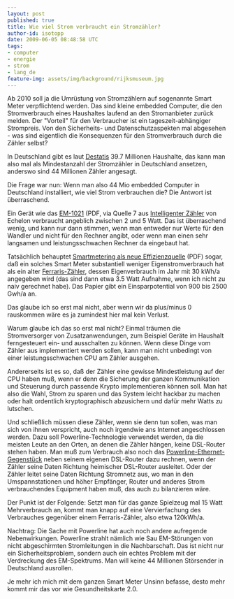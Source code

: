 ```yaml
---
layout: post
published: true
title: Wie viel Strom verbraucht ein Stromzähler?
author-id: isotopp
date: 2009-06-05 08:48:58 UTC
tags:
- computer
- energie
- strom
- lang_de
feature-img: assets/img/background/rijksmuseum.jpg
---
```

Ab 2010 soll ja die Umrüstung von Stromzählern auf sogenannte Smart Meter verpflichtend werden. Das sind kleine embedded Computer, die den Stromverbrauch eines Haushaltes laufend an den Stromanbieter zurück melden. Der "Vorteil" für den Verbraucher ist ein tageszeit-abhängiger Strompreis. Von den Sicherheits- und Datenschutzaspekten mal abgesehen - was sind eigentlich die Konsequenzen für den Stromverbrauch durch die Zähler selbst?

In Deutschland gibt es laut <a href='http://www.destatis.de/jetspeed/portal/cms/Sites/destatis/Internet/DE/Navigation/Statistiken/Bevoelkerung/Haushalte/Haushalte.psml'>Destatis</a> 39.7 Millionen Haushalte, das kann man also mal als Mindestanzahl der Stromzähler in Deutschland ansetzen, anderswo sind 44 Millionen Zähler angesagt.

Die Frage war nun: Wenn man also 44 Mio embedded Computer in Deutschland installiert, wie viel Strom verbrauchen die? Die Antwort ist überraschend. 
<br />

Ein Gerät wie das <a href='http://www.echelon.com/metering/datasheets/EM-1021-Single-German.pdf'>EM-1021</a> (PDF, via Quelle 7 aus <a href='http://de.wikipedia.org/wiki/Intelligenter_Z%C3%A4hler'>Intelligenter Zähler</a> von Echelon verbraucht angeblich zwischen 2 und 5 Watt. Das ist überraschend wenig, und kann nur dann stimmen, wenn man entweder nur Werte für den Wandler und nicht für den Rechner angibt, oder wenn man einen sehr langsamen und leistungsschwachen Rechner da eingebaut hat.

Tatsächlich behauptet <a href='http://www.wupperinst.org/de/publikationen/entwd/uploads/tx_wibeitrag/bild-des-monats_06-07.pdf'>Smartmetering als neue Effizienzquelle</a> (PDF) sogar, daß ein solches Smart Meter substantiell weniger Eigenstromverbrauch hat als ein alter <a href='http://de.wikipedia.org/wiki/Ferraris-Z%C3%A4hler'>Ferraris-Zähler</a>, dessen Eigenverbrauch im Jahr mit 30 kWh/a angegeben wird (das sind dann etwa 3.5 Watt Aufnahme, wenn ich nicht zu naiv gerechnet habe). Das Papier gibt ein Einsparpotential von 900 bis 2500 Gwh/a an.

Das glaube ich so erst mal nicht, aber wenn wir da plus/minus 0 rauskommen wäre es ja zumindest hier mal kein Verlust.

Warum glaube ich das so erst mal nicht? Einmal träumen die Stromversorger von Zusatzanwendungen, zum Beispiel Geräte im Haushalt ferngesteuert ein- und ausschalten zu können. Wenn diese Dinge vom Zähler aus implementiert werden sollen, kann man nicht unbedingt von einer leistungsschwachen CPU am Zähler ausgehen.

Andererseits ist es so, daß der Zähler eine gewisse Mindestleistung auf der CPU haben muß, wenn er denn die Sicherung der ganzen Kommunikation und Steuerung durch passende Krypto implementieren können soll. Man hat also die Wahl, Strom zu sparen und das System leicht hackbar zu machen oder halt ordentlich kryptographisch abzusichern und dafür mehr Watts zu lutschen.

Und schließlich müssen diese Zähler, wenn sie denn tun sollen, was man sich von ihnen verspricht, auch noch irgendwie ans Internet angeschlossen werden. Dazu soll Powerline-Technologie verwendet werden, da die meisten Leute an den Orten, an denen die Zähler hängen, keine DSL-Router stehen haben. Man muß zum Verbrauch also noch das <a href='http://digitalewelt.freenet.de/computerzubehoer/wlannetzwerk/powerlineadapter-dlink-dhp302-im-test_513732_275464.html'>Powerline-Ethernet-Gegenstück</a> neben seinem eigenen DSL-Router dazu rechnen, wenn der Zähler seine Daten Richtung heimischer DSL-Router ausleitet. Oder der Zähler leitet seine Daten Richtung Stromnetz aus, wo man in den Umspannstationen und höher Empfänger, Router und anderes Strom verbrauchendes Equipment haben muß, das auch zu bilanzieren wäre.

Der Punkt ist der Folgende: Setzt man für das ganze Spielzeug mal 15 Watt Mehrverbrauch an, kommt man knapp auf eine Vervierfachung des Verbrauches gegenüber einem Ferraris-Zähler, also etwa 120kWh/a.

Nachtrag: Die Sache mit Powerline hat auch noch andere aufregende Nebenwirkungen. Powerline strahlt nämlich wie Sau EM-Störungen von nicht abgeschirmten Stromleitungen in die Nachbarschaft. Das ist nicht nur ein Sicherheitsproblem, sondern auch ein echtes Problem mit der Verdreckung des EM-Spektrums. Man will keine 44 Millionen Störsender in Deutschland ausrollen.

Je mehr ich mich mit dem ganzen Smart Meter Unsinn befasse, desto mehr kommt mir das vor wie Gesundheitskarte 2.0.
